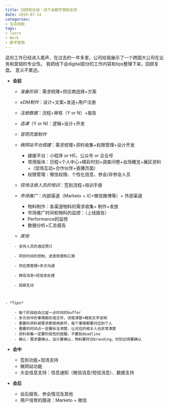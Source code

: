 ```yaml
---
title: 回顾和总结：线下会数字营销支持
date: 2019-07-14
categories:
- 生存技能
tags:
- learn
- Work
- 数字营销
---
```



这份工作已经进入尾声，在过去的一年多里，公司给我展示了一个跨国大公司在业务和营销的专业性。
我把线下会digital部分的工作内容和tips整理下来，回顾复盘。
意义不累述。


- **会前**

    - *准备阶段*：需求梳理+供应商选择+方案

    - *eDM制作*：设计+文案+发送+用户注册

    - *注册数据*：流程+审核（Y or N）+报告

    - *选课*（Y or N)：逻辑+设计+开发

    - *官网页面制作*

    - *微网站平台搭建*：需求梳理+资料收集+权限管理+设计开发

        - 嫁接平台：小程序 or H5，公众号 or 企业号
        - 常用版块：日程+个人中心+精彩时刻+调查问卷+会场概览+展区资料+（现场互动+合作伙伴+直播页面）
        - 权限管理：微信权限、个性化信息、参会/非参会人员

    - *现场注册人员的培训*：签到流程+培训手册

    - *市场推广*：内部渠道（Marketo + IC+微信微博等）+ 外部渠道

        - 物料制作：各渠道物料的需求收集+ 制作+发放
        - 市场推广时间和物料的监控：（上线报告）
        - Performance的监控
        - 数据分析+汇总报告

    - *其他*
<!---more--->
        - 支持人员的酒店预订

        - 项目时间的控制、进度梳理和汇报

        - 供应商管理+多方沟通

        - 微信消息+短信息处理

        - 投屏互动

            

    - *Tips*

        - 每个阶段给自己留一点时间的buffer
        - 多方协作的事情都形成文件，流程清楚+精炼文字说明
        - 重要的资料或需求都使用邮件，每个事情都要对应到个人
        - 重要的时间点一定要标注清楚，让对应的相关人也非常清楚
        - 资料收集一定要阶段性的提醒，不要到deadline
        - 确认：需求要确认，设计要确认，物料要符合branding，时刻记得要确认

- **会中**

    - 签到功能+现场支持
    - 微网站功能
    - 大会信息支持：信息通知（微信消息/短信消息）、数据支持

- **会后**

    - 会后报告、参会情况及其他
    - 用户培育的跟进：Marketo + 微信